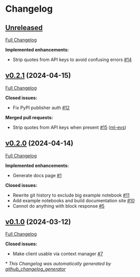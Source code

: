 # Changelog

## [Unreleased](https://github.com/datalab-org/datalab-api/tree/HEAD)

[Full Changelog](https://github.com/datalab-org/datalab-api/compare/v0.2.1...HEAD)

**Implemented enhancements:**

- Strip quotes from API keys to avoid confusing errors [\#14](https://github.com/datalab-org/datalab-api/issues/14)

## [v0.2.1](https://github.com/datalab-org/datalab-api/tree/v0.2.1) (2024-04-15)

[Full Changelog](https://github.com/datalab-org/datalab-api/compare/v0.2.0...v0.2.1)

**Closed issues:**

- Fix PyPI publisher auth [\#12](https://github.com/datalab-org/datalab-api/issues/12)

**Merged pull requests:**

- Strip quotes from API keys when present [\#15](https://github.com/datalab-org/datalab-api/pull/15) ([ml-evs](https://github.com/ml-evs))

## [v0.2.0](https://github.com/datalab-org/datalab-api/tree/v0.2.0) (2024-04-14)

[Full Changelog](https://github.com/datalab-org/datalab-api/compare/v0.1.0...v0.2.0)

**Implemented enhancements:**

- Generate docs page [\#1](https://github.com/datalab-org/datalab-api/issues/1)

**Closed issues:**

- Rewrite git history to exclude big example notebook [\#11](https://github.com/datalab-org/datalab-api/issues/11)
- Add example notebooks and build documentation site [\#10](https://github.com/datalab-org/datalab-api/issues/10)
- Cannot do anything with block response [\#5](https://github.com/datalab-org/datalab-api/issues/5)

## [v0.1.0](https://github.com/datalab-org/datalab-api/tree/v0.1.0) (2024-03-12)

[Full Changelog](https://github.com/datalab-org/datalab-api/compare/af6a29a434dc8d2648b10ac28154299822b86dff...v0.1.0)

**Closed issues:**

- Make client usable via context manager [\#7](https://github.com/datalab-org/datalab-api/issues/7)



\* *This Changelog was automatically generated by [github_changelog_generator](https://github.com/github-changelog-generator/github-changelog-generator)*
